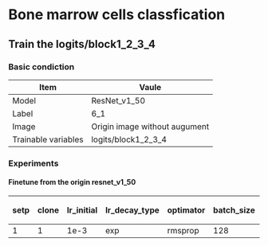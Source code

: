 # Bone marrow cells classfication
## Train the logits/block1_2_3_4
### Basic condiction
Item | Vaule
-----|--------
Model | ResNet_v1_50
Label | 6_1
Image | Origin image without augument
Trainable variables |logits/block1_2_3_4

### Experiments
#### Finetune from the origin resnet_v1_50
setp | clone | lr_initial | lr_decay_type | optimator | batch_size | train loss | eval loss | train acc | eval acc | best model |备注
-----|-------|------------|---------------|-----------|------------|------------|-----------|-----------|-----------|----|------
1    |1      |1e-3        | exp           |rmsprop    |128         |0.2322      | 0.3057    |87.95      |82.90     |























